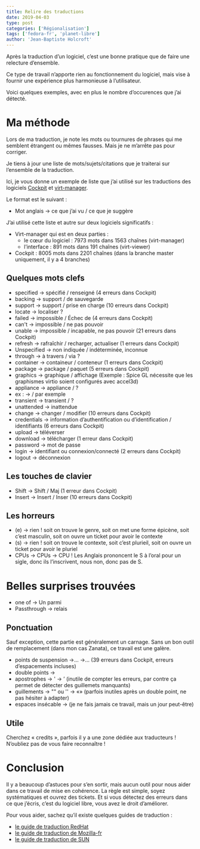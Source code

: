```yaml
---
title: Relire des traductions
date: 2019-04-03
type: post
categories: ['Régionalisation']
tags: ['fedora-fr', 'planet-libre']
author: 'Jean-Baptiste Holcroft'
---
```


Après la traduction d’un logiciel, c’est une bonne pratique que de faire une 
relecture d’ensemble.

Ce type de travail n’apporte rien au fonctionnement du logiciel, mais vise à fournir 
une expérience plus harmonieuse à l’utilisateur.

Voici quelques exemples, avec en plus le nombre d’occurences que j’ai détecté.

# Ma méthode

Lors de ma traduction, je note les mots ou tournures de phrases qui me semblent 
étrangent ou mêmes fausses. Mais je ne m’arrête pas pour corriger.

Je tiens à jour une liste de mots/sujets/citations que je traiterai sur l’ensemble 
de la traduction.

Ici, je vous donne un exemple de liste que j’ai utilisé sur les traductions des 
logiciels [Cockpit](https://cockpit-project.org) et [virt-manager](https://virt-manager.org).

Le format est le suivant :

 * Mot anglais -> ce que j’ai vu / ce que je suggère

J’ai utilisé cette liste et autre sur deux logiciels significatifs :

 * Virt-manager qui est en deux parties : 
   * le cœur du logiciel : 7973 mots dans 1563 chaînes (virt-manager)
   * l’interface : 891 mots dans 191 chaînes (virt-viewer)
 * Cockpit : 8005 mots dans 2201 chaînes (dans la branche master uniquement, il y a 4 branches)

## Quelques mots clefs

 * specified -> spécifié / renseigné (4 erreurs dans Cockpit) 
 * backing -> support / de sauvegarde
 * support -> support / prise en charge (10 erreurs dans Cockpit)
 * locate -> localiser ? 
 * failed -> impossible / Échec de (4 erreurs dans Cockpit)
 * can't -> impossible / ne pas pouvoir
 * unable -> impossible / incapable, ne pas pouvoir (21 erreurs dans Cockpit)
 * refresh -> rafraîchir / recharger, actualiser (1 erreurs dans Cockpit)
 * Unspecified -> non indiquée / indéterminée, inconnue
 * through -> à travers / via ?
 * container -> containeur / conteneur (1 erreurs dans Cockpit)
 * package -> package / paquet (5 erreurs dans Cockpit)
 * graphics -> graphique / affichage (Exemple : Spice GL nécessite que les graphismes virtio soient configurés avec accel3d)
 * appliance -> appliance / ?
 * ex : -> / par exemple
 * transient -> transient / ?
 * unattended -> inattendue
 * change -> changer / modifier (10 erreurs dans Cockpit)
 * credentials -> information d’authentification ou d’identification / identifiants (6 erreurs dans Cockpit)
 * upload -> téléverser
 * download -> télécharger (1 erreur dans Cockpit)
 * password -> mot de passe
 * login -> identifiant ou connexion/connecté (2 erreurs dans Cockpit)
 * logout -> déconnexion

## Les touches de clavier

 * Shift -> Shift / Maj (1 erreur dans Cockpit)
 * Insert -> Insert / Inser (10 erreurs dans Cockpit)

## Les horreurs

 * (e) -> rien ! soit on trouve le genre, soit on met une forme épicène, soit c’est masculin, soit on ouvre un ticket pour avoir le contexte
 * (s) -> rien ! soit on trouve le contexte, soit c’est plurieil, soit on ouvre un ticket pour avoir le pluriel
 * CPUs -> CPUs -> CPU ! Les Anglais prononcent le S à l’oral pour un sigle, donc ils l’inscrivent, nous non, donc pas de S.

# Belles surprises trouvées

 * one of -> Un parmi
 * Passthrough -> relais

## Ponctuation

Sauf exception, cette partie est généralement un carnage. Sans un bon outil de 
remplacement (dans mon cas Zanata), ce travail est une galère.

 * points de suspension ->… ->… (39 erreurs dans Cockpit, erreurs d’espacements incluses)
 * double points -> 
 * apostrophes -> ' -> ’ (inutile de compter les erreurs, par contre ça permet de détecter des guillemets manquants)
 * guillements -> "" ou '' -> «» (parfois inutiles après un double point, ne pas hésiter à adapter)
 * espaces insécable -> (je ne fais jamais ce travail, mais un jour peut-être)

## Utile

Cherchez « credits », parfois il y a une zone dédiée aux traducteurs ! N’oubliez pas de vous faire reconnaître !

# Conclusion

Il y a beaucoup d’astuces pour s’en sortir, mais aucun outil pour nous aider dans ce travail de mise en cohérence. La règle est simple, soyez systématiques et ouvrez des tickets. Et si vous détectez des erreurs dans ce que j’écris, c’est du logiciel libre, vous avez le droit d’améliorer.

Pour vous aider, sachez qu’il existe quelques guides de traduction :

 * [le guide de traduction RedHat](https://fedoraproject.org/wiki/File:Guide_stylistique_de_traduction_EN-FR_24NOV14.pdf)
 * [le guide de traduction de Mozilla-fr](https://github.com/mozfr/besogne/wiki/Guide-stylistique-pour-la-traduction)
 * [le guide de traduction de SUN](https://web.archive.org/web/20160821182818/http://frenchmozilla.org/FTP/TEMP/guide_stylistique_December05.pdf)
